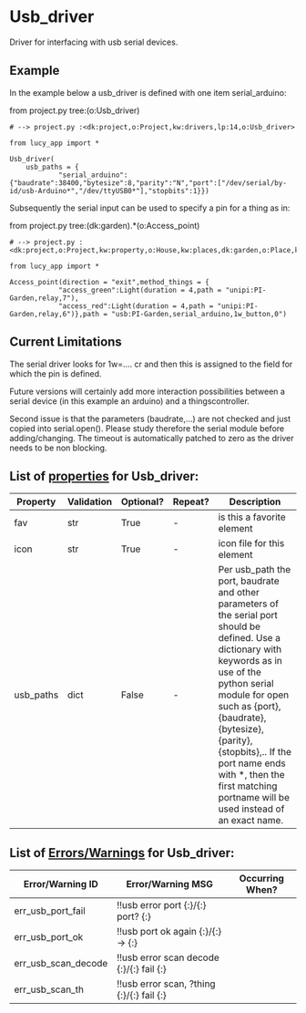 <!--s_name-->
# Usb_driver

<!--e_name-->

<!--s_role-->
<!--e_role-->

<!--s_descr-->
Driver for interfacing with usb serial devices.

<!--e_descr-->

## Example

In the example below a usb_driver is defined with one item serial_arduino:

<!--s_insert_{"tree":"(o:Usb_driver)"}-->

from project.py tree:(o:Usb_driver)
```python3
# --> project.py :<dk:project,o:Project,kw:drivers,lp:14,o:Usb_driver>

from lucy_app import *

Usb_driver(
    usb_paths = {
            "serial_arduino":{"baudrate":38400,"bytesize":8,"parity":"N","port":["/dev/serial/by-id/usb-Arduino*","/dev/ttyUSB0*"],"stopbits":1}})

```

<!--e_insert-->

Subsequently the serial input can be used to specify a pin for a thing as in:

<!--s_insert_{"tree":"(dk:garden).*(o:Access_point)"}-->

from project.py tree:(dk:garden).*(o:Access_point)
```python3
# --> project.py :<dk:project,o:Project,kw:property,o:House,kw:places,dk:garden,o:Place,kw:contents,lp:2,o:Access_ways,kw:items,dk:iButton_out_garden,o:Access_point>

from lucy_app import *

Access_point(direction = "exit",method_things = {
            "access_green":Light(duration = 4,path = "unipi:PI-Garden,relay,7"),
            "access_red":Light(duration = 4,path = "unipi:PI-Garden,relay,6")},path = "usb:PI-Garden,serial_arduino,1w_button,0")

```

<!--e_insert-->

## Current Limitations

The serial driver looks for 1w=.... cr and then this is assigned to the field for which the pin is defined.

Future versions will certainly add more interaction possibilities between a serial device (in this example an arduino) and a thingscontroller.

Second issue is that the parameters (baudrate,...) are not checked and just copied into serial.open().  Please study therefore the serial module before adding/changing.
The timeout is automatically patched to zero as the driver needs to be non blocking.
 
<!--s_tbl-->
## List of [properties](Properties.md) for __Usb_driver__:

  | Property | Validation | Optional? | Repeat? | Description |
  | --- | --- | --- | --- | --- |
  | fav | str | True | - | is this a favorite element | 
  | icon | str | True | - | icon file for this element | 
  | usb_paths | dict | False | - | Per usb_path the port, baudrate and other parameters of the serial port should be defined. Use a dictionary with keywords as in use of the python serial module for open such as {port}, {baudrate}, {bytesize}, {parity}, {stopbits},.. If the port name ends with *, then the first matching portname will be used instead of an exact name. | 

## List of [Errors/Warnings](Error_Warn.md) for  __Usb_driver__:

  | Error/Warning ID | Error/Warning MSG | Occurring When? |
  | --- | --- | --- | 
  | err_usb_port_fail | !!usb error port {:}/{:} port? {:} |  
  | err_usb_port_ok | !!usb port ok again {:}/{:} -> {:} |  
  | err_usb_scan_decode | !!usb error scan decode {:}/{:} fail {:} |  
  | err_usb_scan_th | !!usb error scan, ?thing {:}/{:} fail {:} |  
<!--e_tbl-->

